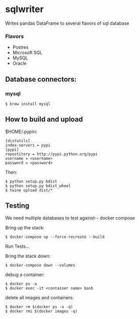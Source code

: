 # sqlwriter

Writes pandas DataFrame to several flavors of sql database

### Flavors

- Postres
- Microsoft SQL
- MySQL
- Oracle

## Database connectors:
### mysql

```
$ brew install mysql
```


## How to build and upload

$HOME/.pypirc

```
[distutils]
index-servers = pypi
[pypi]
repostitory = http://pypi.python.org/pypi
username = <username>
password = <password>
```
Then:
```
$ python setup.py bdist
$ python setup.py bdist_wheel
$ twine upload dist/*
```
## Testing

We need multiple databases to test against-- docker compose

Bring up the stack:

```
$ docker-compose up --force-recreate --build
```

Run Tests...

Bring the stack down:

```
$ docker-compose down --volumes
```

debug a container:

```
$ docker ps -a
$ docker exec -it <container name> bash
```
delete all images and containers:
```
$ docker rm $(docker ps -a -q)
$ docker rmi $(docker images -q)
```
